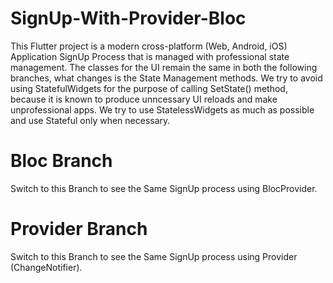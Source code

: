 # SignUp-With-Provider-Bloc
This Flutter project is a modern cross-platform (Web, Android, iOS) Application SignUp Process that is managed with professional state management. The classes for the UI remain the same in both the following branches, what changes is the State Management methods. We try to avoid using StatefulWidgets for the purpose of calling SetState() method, because it is known to produce unncessary UI reloads and make unprofessional apps. We try to use StatelessWidgets as much as possible and use Stateful only when necessary.
# Bloc Branch 
Switch to this Branch to see the Same SignUp process using BlocProvider.
# Provider Branch
Switch to this Branch to see the Same SignUp process using Provider (ChangeNotifier).
